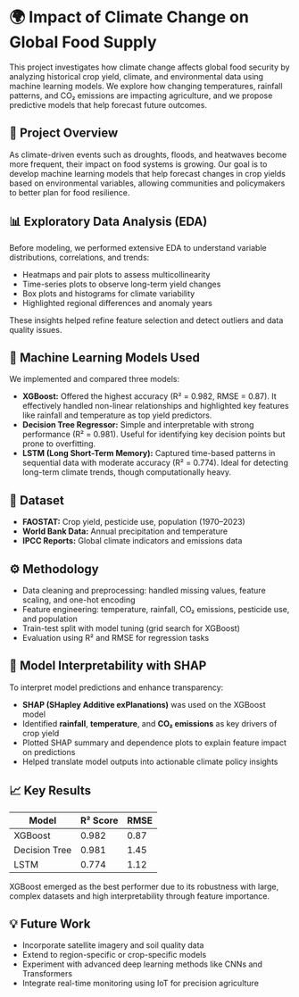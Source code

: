 # 🌍 Impact of Climate Change on Global Food Supply

This project investigates how climate change affects global food security by analyzing historical crop yield, climate, and environmental data using machine learning models. We explore how changing temperatures, rainfall patterns, and CO₂ emissions are impacting agriculture, and we propose predictive models that help forecast future outcomes.

## 📌 Project Overview

As climate-driven events such as droughts, floods, and heatwaves become more frequent, their impact on food systems is growing. Our goal is to develop machine learning models that help forecast changes in crop yields based on environmental variables, allowing communities and policymakers to better plan for food resilience.

## 📊 Exploratory Data Analysis (EDA)

Before modeling, we performed extensive EDA to understand variable distributions, correlations, and trends:
- Heatmaps and pair plots to assess multicollinearity
- Time-series plots to observe long-term yield changes
- Box plots and histograms for climate variability
- Highlighted regional differences and anomaly years

These insights helped refine feature selection and detect outliers and data quality issues.

## 🧠 Machine Learning Models Used

We implemented and compared three models:

- **XGBoost:** Offered the highest accuracy (R² = 0.982, RMSE = 0.87). It effectively handled non-linear relationships and highlighted key features like rainfall and temperature as top yield predictors.
- **Decision Tree Regressor:** Simple and interpretable with strong performance (R² = 0.981). Useful for identifying key decision points but prone to overfitting.
- **LSTM (Long Short-Term Memory):** Captured time-based patterns in sequential data with moderate accuracy (R² = 0.774). Ideal for detecting long-term climate trends, though computationally heavy.

## 🧾 Dataset

- **FAOSTAT:** Crop yield, pesticide use, population (1970–2023)  
- **World Bank Data:** Annual precipitation and temperature  
- **IPCC Reports:** Global climate indicators and emissions data  

## ⚙️ Methodology

- Data cleaning and preprocessing: handled missing values, feature scaling, and one-hot encoding
- Feature engineering: temperature, rainfall, CO₂ emissions, pesticide use, and population
- Train-test split with model tuning (grid search for XGBoost)
- Evaluation using R² and RMSE for regression tasks

## 🧠 Model Interpretability with SHAP

To interpret model predictions and enhance transparency:
- **SHAP (SHapley Additive exPlanations)** was used on the XGBoost model
- Identified **rainfall**, **temperature**, and **CO₂ emissions** as key drivers of crop yield
- Plotted SHAP summary and dependence plots to explain feature impact on predictions
- Helped translate model outputs into actionable climate policy insights

## 📈 Key Results

| Model               | R² Score | RMSE  |
|--------------------|----------|-------|
| XGBoost            | 0.982    | 0.87  |
| Decision Tree      | 0.981    | 1.45  |
| LSTM               | 0.774    | 1.12  |

XGBoost emerged as the best performer due to its robustness with large, complex datasets and high interpretability through feature importance.

## 💡 Future Work

- Incorporate satellite imagery and soil quality data
- Extend to region-specific or crop-specific models
- Experiment with advanced deep learning methods like CNNs and Transformers
- Integrate real-time monitoring using IoT for precision agriculture

